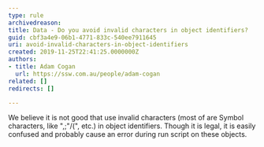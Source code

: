 ```yaml
---
type: rule
archivedreason: 
title: Data - Do you avoid invalid characters in object identifiers?
guid: cbf3a4e9-06b1-4771-833c-540ee7911645
uri: avoid-invalid-characters-in-object-identifiers
created: 2019-11-25T22:41:25.0000000Z
authors:
- title: Adam Cogan
  url: https://ssw.com.au/people/adam-cogan
related: []
redirects: []

---
```


We believe it is not good that use invalid characters (most of are Symbol characters, like ",;"\/(", etc.) in object identifiers. Though it is legal, it is easily confused and probably cause an error during run script on these objects.

<!--endintro-->
